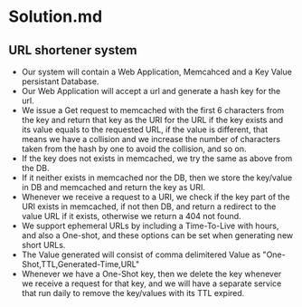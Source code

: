 # Solution.md

URL shortener system
--------------------
- Our system will contain a Web Application, Memcahced and a Key Value persistant Database.
- Our Web Application will accept a url and generate a hash key for the url.
- We issue a Get request to memcached with the first 6 characters from the key and return that key as the URI for the URL if the key exists and its value equals to the requested URL, if the value is different, that means we have a collision and we increase the number of characters taken from the hash by one to avoid the collision, and so on.
- If the key does not exists in memcached, we try the same as above from the DB.
- If it neither exists in memcached nor the DB, then we store the key/value in DB and memcached and return the key as URI.
- Whenever we receive a request to a URI, we check if the key part of the URI exists in memcached, if not then DB, and return a redirect to the value URL if it exists, otherwise we return a 404 not found.
- We support ephemeral URLs by including a Time-To-Live with hours, and also a One-shot, and these options can be set when generating new short URLs.
- The Value generated will consist of comma delimitered Value as "One-Shot,TTL,Generated-Time,URL"
- Whenever we have a One-Shot key, then we delete the key whenever we receive a request for that key, and we will have a separate service that run daily to remove the key/values with its TTL expired.
